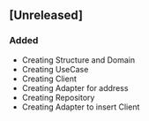 ## [Unreleased]
### Added
- Creating Structure and Domain
- Creating UseCase
- Creating Client
- Creating Adapter for address
- Creating Repository
- Creating Adapter to insert Client